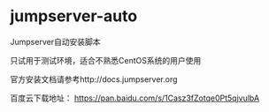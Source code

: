 # jumpserver-auto

Jumpserver自动安装脚本

只试用于测试环境，适合不熟悉CentOS系统的用户使用

官方安装文档请参考http://docs.jumpserver.org

百度云下载地址：
https://pan.baidu.com/s/1Casz3fZotqe0Pt5qjvulbA
